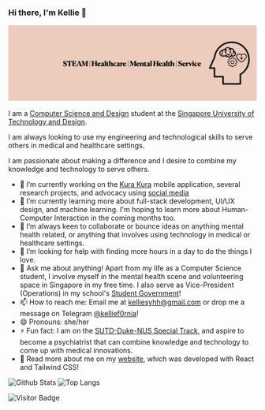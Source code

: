 ### Hi there, I'm Kellie 👋

<p align="center">
  <img alt="About Me" src="https://github.com/kelliesyhh/kelliesyhh/blob/a24baa4247a19739679072b41b5974022738d520/banner.jpeg">
</p>

<!--
**kelliesyhh/kelliesyhh** is a ✨ _special_ ✨ repository because its `README.md` (this file) appears on your GitHub profile.

Here are some ideas to get you started:

- 🔭 I’m currently working on ...
- 🌱 I’m currently learning ...
- 👯 I’m looking to collaborate on ...
- 🤔 I’m looking for help with ...
- 💬 Ask me about ...
- 📫 How to reach me: ...
- 😄 Pronouns: ...
- ⚡ Fun fact: ...
-->

I am a [Computer Science and Design](https://istd.sutd.edu.sg) student at the [Singapore University of Technology and Design](https://sutd.edu.sg).

I am always looking to use my engineering and technological skills to serve others in medical and healthcare settings. 

I am passionate about making a difference and I desire to combine my knowledge and technology to serve others. 

- 🔭 I’m currently working on the [Kura Kura](https://kurakuraio.carrd.co/) mobile application, several research projects, and advocacy using [social media](https://www.instagram.com/kelliepandasg)
- 🌱 I’m currently learning more about full-stack development, UI/UX design, and machine learning. I'm hoping to learn more about Human-Computer Interaction in the coming months too.
- 👯 I’m always keen to collaborate or bounce ideas on anything mental health related, or anything that involves using technology in medical or healthcare settings.
- 🤔 I’m looking for help with finding more hours in a day to do the things I love.
- 💬 Ask me about anything! Apart from my life as a Computer Science student, I involve myself in the mental health scene and volunteering space in Singapore in my free time. I also serve as Vice-President (Operations) in my school's [Student Government](https://root.sutd.edu.sg)!
- 📫 How to reach me: Email me at [kelliesyhh@gmail.com](mailto:kelliesyhh@gmail.com) or drop me a message on Telegram [@kellief0rnia](https://t.me/kellief0rnia)!
- 😄 Pronouns: she/her
- ⚡ Fun fact: I am on the [SUTD-Duke-NUS Special Track](https://www.sutd.edu.sg/SUTD-Duke-NUS), and aspire to become a psychiatrist that can combine knowledge and technology to come up with medical innovations.
- 🔗 Read more about me on my [website](https://kelliesyhh.me), which was developed with React and Tailwind CSS! 


![Github Stats](https://github-readme-stats.vercel.app/api?username=kelliesyhh&count_private=true&show_icons=true&include_all_commits=true)
![Top Langs](https://github-readme-stats.vercel.app/api/top-langs/?username=kelliesyhh&hide=TeX&layout=compact)

![Visitor Badge](https://visitor-badge.laobi.icu/badge?page_id=kelliesyhh.kelliesyhh)
